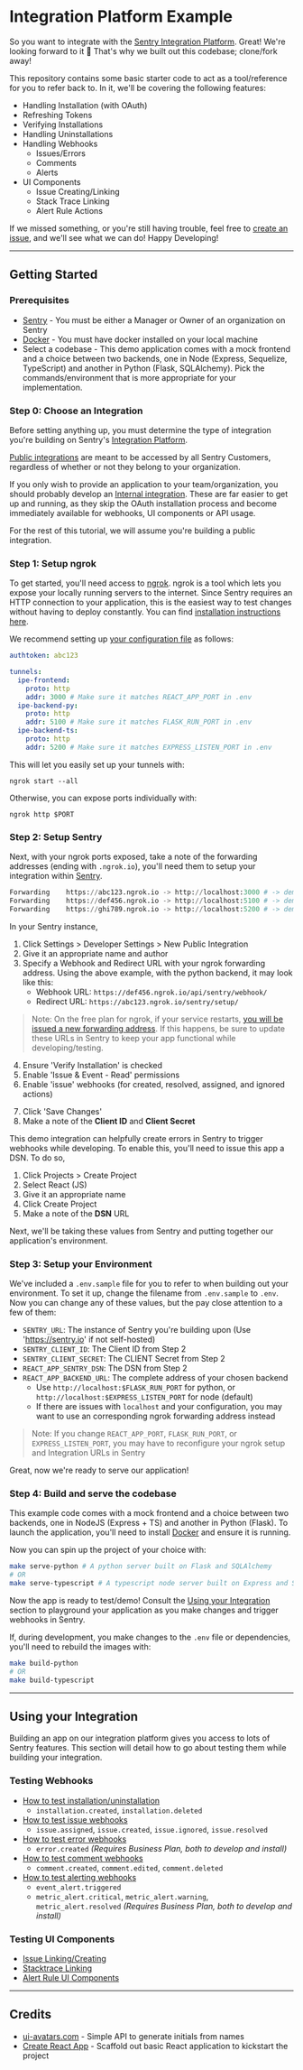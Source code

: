 # Integration Platform Example

So you want to integrate with the [Sentry Integration Platform](https://docs.sentry.io/product/integrations/integration-platform/). Great! We're looking forward to it 🎉 That's why we built out this codebase; clone/fork away!

This repository contains some basic starter code to act as a tool/reference for you to refer back to. In it, we'll be covering the following features:

- Handling Installation (with OAuth)
- Refreshing Tokens
- Verifying Installations
- Handling Uninstallations
- Handling Webhooks
  - Issues/Errors
  - Comments
  - Alerts
- UI Components
  - Issue Creating/Linking
  - Stack Trace Linking
  - Alert Rule Actions

If we missed something, or you're still having trouble, feel free to [create an issue](https://github.com/sentry-ecosystem/integration-platform-example/issues), and we'll see what we can do! Happy Developing!

---

## Getting Started

### Prerequisites
  - [Sentry](https://sentry.io) - You must be either a Manager or Owner of an organization on Sentry
  - [Docker](https://docs.docker.com/get-docker/) - You must have docker installed on your local machine
  - Select a codebase - This demo application comes with a mock frontend and a choice between two backends, one in Node (Express, Sequelize, TypeScript) and another in Python (Flask, SQLAlchemy). Pick the commands/environment that is more appropriate for your implementation.

### Step 0: Choose an Integration

Before setting anything up, you must determine the type of integration you're building on Sentry's [Integration Platform](https://docs.sentry.io/product/integrations/integration-platform/). 

[Public integrations](https://docs.sentry.io/product/integrations/integration-platform/#public-integrations) are meant to be accessed by all Sentry Customers, regardless of whether or not they belong to your organization. 

If you only wish to provide an application to your team/organization, you should probably develop an [Internal integration](https://docs.sentry.io/product/integrations/integration-platform/#public-integrations). These are far easier to get up and running, as they skip the OAuth installation process and become immediately available for webhooks, UI components or API usage.

For the rest of this tutorial, we will assume you're building a public integration.

### Step 1: Setup ngrok

To get started, you'll need access to [ngrok](https://ngrok.com/). ngrok is a tool which lets you expose your locally running servers to the internet. Since Sentry requires an HTTP connection to your application, this is the easiest way to test changes without having to deploy constantly. You can find [installation instructions here](https://ngrok.com/download).

We recommend setting up [your configuration file](https://ngrok.com/docs#config-location) as follows: 

```yml
authtoken: abc123

tunnels:
  ipe-frontend:
    proto: http
    addr: 3000 # Make sure it matches REACT_APP_PORT in .env
  ipe-backend-py:
    proto: http
    addr: 5100 # Make sure it matches FLASK_RUN_PORT in .env
  ipe-backend-ts:
    proto: http
    addr: 5200 # Make sure it matches EXPRESS_LISTEN_PORT in .env
```

This will let you easily set up your tunnels with:

```shell
ngrok start --all
```

Otherwise, you can expose ports individually with:

```shell
ngrok http $PORT
```

### Step 2: Setup Sentry

Next, with your ngrok ports exposed, take a note of the forwarding addresses (ending with `.ngrok.io`), you'll need them to setup your integration within [Sentry](https://sentry.io/). 

```python
Forwarding    https://abc123.ngrok.io -> http://localhost:3000 # -> demo frontend
Forwarding    https://def456.ngrok.io -> http://localhost:5100 # -> demo python backend
Forwarding    https://ghi789.ngrok.io -> http://localhost:5200 # -> demo node backend
```

In your Sentry instance,

1. Click Settings > Developer Settings > New Public Integration
2. Give it an appropriate name and author
3. Specify a Webhook and Redirect URL with your ngrok forwarding address. Using the above example, with the python backend, it may look like this:
    - Webhook URL: `https://def456.ngrok.io/api/sentry/webhook/` 
    - Redirect URL: `https://abc123.ngrok.io/sentry/setup/`
> Note: On the free plan for ngrok, if your service restarts, [you will be issued a new forwarding address](https://ngrok.com/docs#getting-started-stable). If this happens, be sure to update these URLs in Sentry to keep your app functional while developing/testing.
4. Ensure 'Verify Installation' is checked
5. Enable 'Issue & Event - Read' permissions
6. Enable 'issue' webhooks (for created, resolved, assigned, and ignored actions)
<!-- TODO(Leander): Fill these in as we add more features -->
7. Click 'Save Changes'
8. Make a note of the **Client ID** and **Client Secret**

This demo integration can helpfully create errors in Sentry to trigger webhooks while developing. To enable this, you'll need to issue this app a DSN. To do so,

1. Click Projects > Create Project
2. Select React (JS)
3. Give it an appropriate name
4. Click Create Project
5. Make a note of the **DSN** URL

Next, we'll be taking these values from Sentry and putting together our application's environment.
### Step 3: Setup your Environment

We've included a `.env.sample` file for you to refer to when building out your environment. To set it up, change the filename from `.env.sample` to `.env`. Now you can change any of these values, but the pay close attention to a few of them:
  - `SENTRY_URL`: The instance of Sentry you're building upon (Use 'https://sentry.io' if not self-hosted)
  - `SENTRY_CLIENT_ID`: The Client ID from Step 2
  - `SENTRY_CLIENT_SECRET`: The CLIENT Secret from Step 2
  - `REACT_APP_SENTRY_DSN`: The DSN from Step 2
  - `REACT_APP_BACKEND_URL`: The complete address of your chosen backend
    - Use `http://localhost:$FLASK_RUN_PORT` for python, or `http://localhost:$EXPRESS_LISTEN_PORT` for node (default)
    - If there are issues with `localhost` and your configuration, you may want to use an corresponding ngrok forwarding address instead

> Note: If you change `REACT_APP_PORT`, `FLASK_RUN_PORT`, or `EXPRESS_LISTEN_PORT`, you may have to reconfigure your ngrok setup and Integration URLs in Sentry

Great, now we're ready to serve our application!
### Step 4: Build and serve the codebase

This example code comes with a mock frontend and a choice between two backends, one in NodeJS (Express + TS) and another in Python (Flask). To launch the application, you'll need to install [Docker](https://docs.docker.com/engine/install/) and ensure it is running.

Now you can spin up the project of your choice with:

```bash
make serve-python # A python server built on Flask and SQLAlchemy
# OR
make serve-typescript # A typescript node server built on Express and Sequelize
```

Now the app is ready to test/demo! Consult the [Using your Integration](#using-your-integration) section to playground your application as you make changes and trigger webhooks in Sentry.

If, during development, you make changes to the `.env` file or dependencies, you'll need to rebuild the images with:

```bash
make build-python
# OR
make build-typescript
```

---

## Using your Integration

Building an app on our integration platform gives you access to lots of Sentry features. This section will detail how to go about testing them while building your integration.
### Testing Webhooks
  - [How to test installation/uninstallation](/docs/installation.md)
    - `installation.created`, `installation.deleted`
  - [How to test issue webhooks](/docs/webhooks/event-webhooks.md#issue-webhooks)
    - `issue.assigned`, `issue.created`, `issue.ignored`, `issue.resolved`
  - [How to test error webhooks](/docs/webhooks/event-webhooks.md#error-webhooks)
    - `error.created` _(Requires Business Plan, both to develop and install)_
  - [How to test comment webhooks](/docs/webhooks/comment-webhooks.md)
    - `comment.created`, `comment.edited`, `comment.deleted`
  - [How to test alerting webhooks](/docs/webhooks/alert-webhooks.md)
    - `event_alert.triggered` 
    - `metric_alert.critical`, `metric_alert.warning`, `metric_alert.resolved` _(Requires Business Plan, both to develop and install)_

### Testing UI Components
  - [Issue Linking/Creating](/docs/ui-components/issue-linking.md)
  - [Stacktrace Linking](/docs/ui-components/stacktrace-linking.md)
  - [Alert Rule UI Components](/docs/ui-components/alert-rule-actions.md)

---

## Credits

- [ui-avatars.com](https://ui-avatars.com/) - Simple API to generate initials from names
- [Create React App](https://create-react-app.dev/) - Scaffold out basic React application to kickstart the project